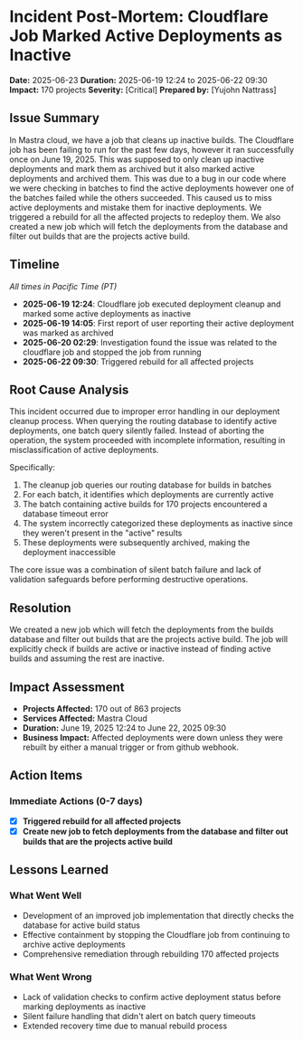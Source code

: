 # Incident Post-Mortem: Cloudflare Job Marked Active Deployments as Inactive

**Date:** 2025-06-23
**Duration:** 2025-06-19 12:24 to 2025-06-22 09:30
**Impact:** 170 projects
**Severity:** [Critical]
**Prepared by:** [Yujohn Nattrass]

## Issue Summary

In Mastra cloud, we have a job that cleans up inactive builds. The Cloudflare job has been failing to run for the past few days, however it ran successfully once on June 19, 2025. This was supposed to only clean up inactive deployments and mark them as archived but it also marked active deployments and archived them. This was due to a bug in our code where we were checking in batches to find the active deployments however one of the batches failed while the others succeeded. This caused us to miss active deployments and mistake them for inactive deployments. We triggered a rebuild for all the affected projects to redeploy them. We also created a new job which will fetch the deployments from the database and filter out builds that are the projects active build.

## Timeline

_All times in Pacific Time (PT)_

- **2025-06-19 12:24**: Cloudflare job executed deployment cleanup and marked some active deployments as inactive
- **2025-06-19 14:05**: First report of user reporting their active deployment was marked as archived
- **2025-06-20 02:29**: Investigation found the issue was related to the cloudflare job and stopped the job from running
- **2025-06-22 09:30**: Triggered rebuild for all affected projects

## Root Cause Analysis

This incident occurred due to improper error handling in our deployment cleanup process. When querying the routing database to identify active deployments, one batch query silently failed. Instead of aborting the operation, the system proceeded with incomplete information, resulting in misclassification of active deployments.

Specifically:

1. The cleanup job queries our routing database for builds in batches
2. For each batch, it identifies which deployments are currently active
3. The batch containing active builds for 170 projects encountered a database timeout error
4. The system incorrectly categorized these deployments as inactive since they weren't present in the "active" results
5. These deployments were subsequently archived, making the deployment inaccessible

The core issue was a combination of silent batch failure and lack of validation safeguards before performing destructive operations.

## Resolution

We created a new job which will fetch the deployments from the builds database and filter out builds that are the projects active build. The job will explicitly check if builds are active or inactive instead of finding active builds and assuming the rest are inactive.

## Impact Assessment

- **Projects Affected:** 170 out of 863 projects
- **Services Affected:** Mastra Cloud
- **Duration:** June 19, 2025 12:24 to June 22, 2025 09:30
- **Business Impact:** Affected deployments were down unless they were rebuilt by either a manual trigger or from github webhook.

## Action Items

### Immediate Actions (0-7 days)

- [x] **Triggered rebuild for all affected projects**
- [x] **Create new job to fetch deployments from the database and filter out builds that are the projects active build**

## Lessons Learned

### What Went Well

- Development of an improved job implementation that directly checks the database for active build status
- Effective containment by stopping the Cloudflare job from continuing to archive active deployments
- Comprehensive remediation through rebuilding 170 affected projects

### What Went Wrong

- Lack of validation checks to confirm active deployment status before marking deployments as inactive
- Silent failure handling that didn't alert on batch query timeouts
- Extended recovery time due to manual rebuild process
